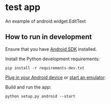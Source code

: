test app
========

An example of android.widget.EditText

## How to run in development

Ensure that you have [Android SDK](https://developer.android.com/studio/index.html#downloads) installed.

Install the Python development requirements:

    pip install -r requirements-dev.txt

[Plug in your Android device](https://developer.android.com/training/basics/firstapp/running-app.html) or [start an emulator](https://developer.android.com/studio/run/emulator-commandline.html).

Build and run the app:

    python setup.py android --start
